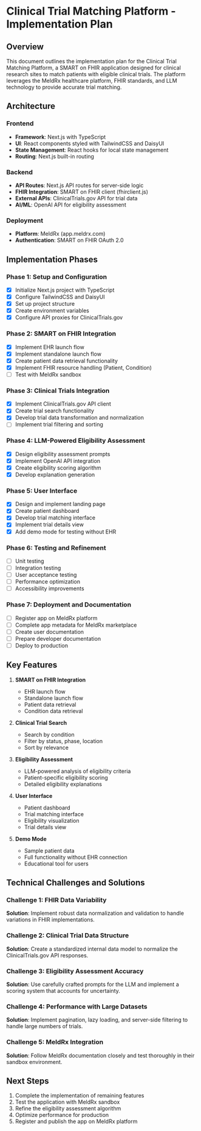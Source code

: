 # Clinical Trial Matching Platform - Implementation Plan

## Overview

This document outlines the implementation plan for the Clinical Trial Matching Platform, a SMART on FHIR application designed for clinical research sites to match patients with eligible clinical trials. The platform leverages the MeldRx healthcare platform, FHIR standards, and LLM technology to provide accurate trial matching.

## Architecture

### Frontend
- **Framework**: Next.js with TypeScript
- **UI**: React components styled with TailwindCSS and DaisyUI
- **State Management**: React hooks for local state management
- **Routing**: Next.js built-in routing

### Backend
- **API Routes**: Next.js API routes for server-side logic
- **FHIR Integration**: SMART on FHIR client (fhirclient.js)
- **External APIs**: ClinicalTrials.gov API for trial data
- **AI/ML**: OpenAI API for eligibility assessment

### Deployment
- **Platform**: MeldRx (app.meldrx.com)
- **Authentication**: SMART on FHIR OAuth 2.0

## Implementation Phases

### Phase 1: Setup and Configuration
- [x] Initialize Next.js project with TypeScript
- [x] Configure TailwindCSS and DaisyUI
- [x] Set up project structure
- [x] Create environment variables
- [x] Configure API proxies for ClinicalTrials.gov

### Phase 2: SMART on FHIR Integration
- [x] Implement EHR launch flow
- [x] Implement standalone launch flow
- [x] Create patient data retrieval functionality
- [x] Implement FHIR resource handling (Patient, Condition)
- [ ] Test with MeldRx sandbox

### Phase 3: Clinical Trials Integration
- [x] Implement ClinicalTrials.gov API client
- [x] Create trial search functionality
- [x] Develop trial data transformation and normalization
- [ ] Implement trial filtering and sorting

### Phase 4: LLM-Powered Eligibility Assessment
- [x] Design eligibility assessment prompts
- [x] Implement OpenAI API integration
- [x] Create eligibility scoring algorithm
- [x] Develop explanation generation

### Phase 5: User Interface
- [x] Design and implement landing page
- [x] Create patient dashboard
- [x] Develop trial matching interface
- [x] Implement trial details view
- [x] Add demo mode for testing without EHR

### Phase 6: Testing and Refinement
- [ ] Unit testing
- [ ] Integration testing
- [ ] User acceptance testing
- [ ] Performance optimization
- [ ] Accessibility improvements

### Phase 7: Deployment and Documentation
- [ ] Register app on MeldRx platform
- [ ] Complete app metadata for MeldRx marketplace
- [ ] Create user documentation
- [ ] Prepare developer documentation
- [ ] Deploy to production

## Key Features

1. **SMART on FHIR Integration**
   - EHR launch flow
   - Standalone launch flow
   - Patient data retrieval
   - Condition data retrieval

2. **Clinical Trial Search**
   - Search by condition
   - Filter by status, phase, location
   - Sort by relevance

3. **Eligibility Assessment**
   - LLM-powered analysis of eligibility criteria
   - Patient-specific eligibility scoring
   - Detailed eligibility explanations

4. **User Interface**
   - Patient dashboard
   - Trial matching interface
   - Eligibility visualization
   - Trial details view

5. **Demo Mode**
   - Sample patient data
   - Full functionality without EHR connection
   - Educational tool for users

## Technical Challenges and Solutions

### Challenge 1: FHIR Data Variability
**Solution**: Implement robust data normalization and validation to handle variations in FHIR implementations.

### Challenge 2: Clinical Trial Data Structure
**Solution**: Create a standardized internal data model to normalize the ClinicalTrials.gov API responses.

### Challenge 3: Eligibility Assessment Accuracy
**Solution**: Use carefully crafted prompts for the LLM and implement a scoring system that accounts for uncertainty.

### Challenge 4: Performance with Large Datasets
**Solution**: Implement pagination, lazy loading, and server-side filtering to handle large numbers of trials.

### Challenge 5: MeldRx Integration
**Solution**: Follow MeldRx documentation closely and test thoroughly in their sandbox environment.

## Next Steps

1. Complete the implementation of remaining features
2. Test the application with MeldRx sandbox
3. Refine the eligibility assessment algorithm
4. Optimize performance for production
5. Register and publish the app on MeldRx platform 